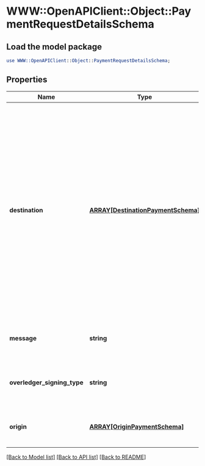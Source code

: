 # WWW::OpenAPIClient::Object::PaymentRequestDetailsSchema

## Load the model package
```perl
use WWW::OpenAPIClient::Object::PaymentRequestDetailsSchema;
```

## Properties
Name | Type | Description | Notes
------------ | ------------- | ------------- | -------------
**destination** | [**ARRAY[DestinationPaymentSchema]**](DestinationPaymentSchema.md) | List of the recipients of this transaction.  **Warning:** Bitcoin transaction fees will be deducted from the last destination provided in the transaction payment request. If the last destination payment value is not enough to cover the fees, your Bitcoin payment transaction will fail | 
**message** | **string** | Any text-based element of the data payload | [optional] 
**overledger_signing_type** | **string** | The method of signing used to submit the transaction | [optional] 
**origin** | [**ARRAY[OriginPaymentSchema]**](OriginPaymentSchema.md) | List of where this transaction is coming from | 

[[Back to Model list]](../README.md#documentation-for-models) [[Back to API list]](../README.md#documentation-for-api-endpoints) [[Back to README]](../README.md)


